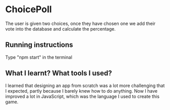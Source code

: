 # ChoicePoll

The user is given two choices, once they have chosen one we add their vote  into the database and calculate the percentage.

## Running instructions

Type "npm start" in the terminal 

## What I learnt? What tools I used?

I learned that designing an app from scratch was a lot more challenging that I expected, partly because I barely knew how to do anything. Now I have improved a lot in JavaScript, which was the language I used to create this game.
